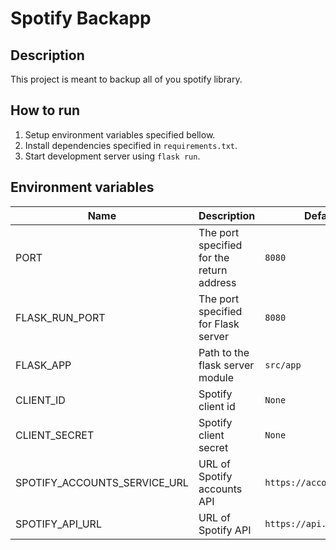 # Spotify Backapp

## Description

This project is meant to backup all of you spotify library.

## How to run

1. Setup environment variables specified bellow.
2. Install dependencies specified in `requirements.txt`.
3. Start development server using `flask run`.

## Environment variables

| Name | Description | Default value |
|--------------|-----------|------------|
| PORT | The port specified for the return address | `8080` |
| FLASK_RUN_PORT | The port specified for Flask server | `8080` |
| FLASK_APP | Path to the flask server module | `src/app` |
| CLIENT_ID | Spotify client id | `None` |
| CLIENT_SECRET | Spotify client secret | `None` |
| SPOTIFY_ACCOUNTS_SERVICE_URL | URL of Spotify accounts API | `https://accounts.spotify.com` |
| SPOTIFY_API_URL | URL of Spotify API | `https://api.spotify.com` |
